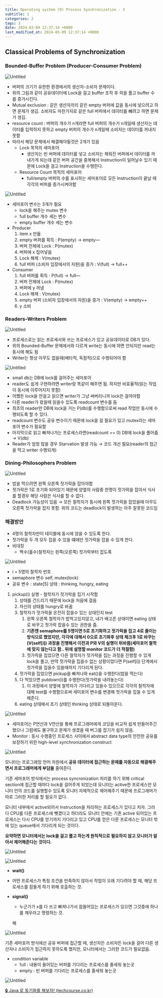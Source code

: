 ```yaml
---
title: Operating system (9) Process Synchronization - 3
subtitle: 1
categories: 2
tags: 3
date: 2024-03-09 12:37:14 +0000
last_modified_at: 2024-03-09 12:37:14 +0000
---
```



## Classical Problems of Synchronization

### Bounded-Buffer Problem (Producer-Consumer Problem)

![Untitled](/assets/images/2024-03-09-Operating-system-9-Process-Synchronization--3/Untitled.png)

- 버퍼의 크기가 유한한 환경에서의 생산자-소비자 문제이다.
- 위의 그림과 같이 공유데이터에 Lock을 걸고 buffer 조작 후 락을 풀고 buffer 수를 증가시킨다.
- Mutual exclusion :  같은 생산자끼리 같은 empty 버퍼에 값을 동시에 넣으려고 하면 문제가 생김. 소비자도 마찬가지로 같은 full 버퍼에서 데이터를 뺴려고 하면 문제가 생김.
- resource count : 버퍼의 개수가 n개라면 full 버퍼의 개수가 n개일때 생산자는 데이터를 입력하지 못하고 empty 버퍼의 개수가 n개일때 소비자는 데이터를 꺼내지 못함
- 따라서 해당 문제에서 해결해야될것은 2개가 있음
    - Lock 목적의 세마포어
        - 생산자는 빈 버퍼에 데이터를 넣고 소비자는 채워진 버퍼에서 데이터를 꺼내가게 되는데 같은 버퍼 공간을 중복해서 Instruction이 일어날수 있기 때문에 Lock을 걸고 Instruction을 수행한다.
    - Resource Count 목적의 세마포어
        - full/empty 버퍼의 수를 표시하는 세마포어로 모든 Instruction이 끝날 때 각각의 버퍼를 증가시켜야함
        

![Untitled](/assets/images/2024-03-09-Operating-system-9-Process-Synchronization--3/Untitled%201.png)

- 세마포어 변수는 3개가 필요
    - lock을 해주는 mutex 변수
    - full buffer 개수 세는 변수
    - empty buffer 개수 세는 변수
- Producer
    1. item x 만듦
    2. empty 버퍼를 획득 : P(empty) → empty—
    3. 버퍼 전체에 Lock : P(mutex)
    4. 버퍼에 x 집어넣음
    5. Lock 해제 : V(mutex)
    6. full 버퍼 (소비자 입장에서의 자원)을 증가 : V(full) → full++
- Consumer
    1. full 버퍼를 획득 : P(full) → full—
    2. 버퍼 전체에 Lock : P(mutex)
    3. 버퍼에 y 꺼냄
    4. Lock 해제 : V(mutex)
    5. empty 버퍼 (소비자 입장에서의 자원)을 증가 : V(empty) → empty++
    6. y 소비

### Readers-Writers Problem

![Untitled](/assets/images/2024-03-09-Operating-system-9-Process-Synchronization--3/Untitled%202.png)

- 프로세스로는 읽는 프로세서와 쓰는 프로세스가 있고 공유데이터로 DB가 있다.
- 위의 Bounded-Buffer 문제에서와 다르게 write는 동시에 하면 안되지만 read는 동시에 해도 됨
- Writer는 항상 아무도 없을때(배타적, 독점적)으로 수행되어야 함

![Untitled](/assets/images/2024-03-09-Operating-system-9-Process-Synchronization--3/Untitled%203.png)

- small db는 DB에 lock를 걸어주는 세마포어
- reader도 쉽게 구현하려면 writer랑 똑같이 해주면 됨. 하지만 비효율적(읽는 작업이 동시에 이루어지지 못함)
- 어쨌든 lock을 안걸고 읽으면 writer가 그냥 써버리니까 lock은 걸어야함
- 다른 reader가 왔을때 읽을수 있도록 readcount 변수를 둠
- 최초의 reader만 DB에 lock을 거는 P(db)를 수행함으로써 read 작업만 동시에 수행되도록 할 수 있다.
- readcount 변수도 공유 변수이기 때문에 lock을 걸 필요가 있고 mutex라는 세마포어 변수가 필요함
- 마지막으로 읽고 빠져나가는 프로세스라면(readcount == 0) DB에 lock을 풀어줌 → V(db)
- Reader가 엄청 많을 경우 Starvation 발생 가능 → 코드 개선 필요(reader의 접근을 막고 writer 수행되게)

### Dining-Philosophers Problem

![Untitled](/assets/images/2024-03-09-Operating-system-9-Process-Synchronization--3/Untitled%204.png)

- 밥을 먹으려면 왼쪽 오른쪽 젓가락을 잡아야함
- 젓가락은 1로 초기화 되어있기 때문에 양옆의 사람중 한명이 젓가락을 잡아서 식사를 할경우 해당 사람은 식사를 할 수 없다.
- Deadlock 가능성이 있음 → 모든 철학자가 동시에 왼쪽 젓가락을 잡았을때 아무도 오른쪽 젓가락을 잡지 못함. 위의 코드는 deadlock이 발생하는 아주 잘못된 코드임

### 해결방안

- 4명의 철학자만이 테이블에 동시에 앉을 수 있도록 한다.
- 젓가락을 두 개 모두 집을 수 있을 떄에만 젓가락을 잡을 수 있게 한다.
- 비대칭
    - 짝수(홀수)철학자는 왼쪽(오른쪽) 젓가락부터 잡도록

![Untitled](/assets/images/2024-03-09-Operating-system-9-Process-Synchronization--3/Untitled%205.png)

- i = 5명의 철학자 번호
- semaphore 변수 self, mutex(lock)
- 공유 변수 : state[5] 상태 : thinking, hungry, eating

1. pickup(i) 실행 - 철학자가 젓가락을 집기 시작함
    1. 상태를 건드리기 때문에 lock을 처음에 걸음
    2. 자신의 상태를 hungry로 바꿈
    3. 철학자가 젓가락을 온전히 잡을수 있는 상태인지 test
        1. 왼쪽 오른쪽 철학자가 밥먹고있지않고, 내가 배고픈 상태이면 eating 상태로 바꾸고 젓가락 잡을수 있는 권한을 줌.
        2. **기존엔 semaphore를 5명이면 5로 초기화하고 젓가락을 집고 4로 줄이는 방식으로 했었지만, 각각에 대해서 0으로 초기화후 상태 체크후 1로 바꾸는(V(self[i]) 과정을 진행해서 이전과 P와 V의 실행이 뒤바뀜(세마포어 철학에 맞지 않는다고 함.. 뒤에 설명할 monitor 코드가 더 적절함)**
        3. 젓가락을 집었으면 다른 철학자가 젓가락을 집는 과정을 진행할 수 있게 lock을 풀고, 만약 젓가락을 집을수 없는 상황이었다면 P(self[i]) 단계에서 젓가락을 집을수 있을때까지 기다리게 된다.
    4. 젓가락을 집었으면 pickup을 빠져나와 eat()을 수행한다(밥을 먹는다)
    5. 다 먹었으면 putdown(i)를 수행한다(젓가락을 내려놓는다)
        1. 이 과정에서 양옆에 철학자가 기다리고 있을수 있으므로 각각의 철학자에 대해 test를 수행함으로써 세미포어 변수를 변경해 젓가락을 집을 수 있게 해준다.
    6. eating 상태에서 초기 상태인 thinking 상태로 되돌아온다.
    

![Untitled](/assets/images/2024-03-09-Operating-system-9-Process-Synchronization--3/Untitled%206.png)

- 세마포어는 P연산과 V연산을 통해 프로그래머에게 코딩을 비교적 쉽게 만들어주긴 했으나 그럼에도 불구하고 문제가 생겼을 때 버그를 잡기가 쉽지 않음.
- Monitor : 동시 수행중인 프로세스 사이에서 abstract data type의 안전한 공유를 보장하기 위한 high-level synchronization construct

![Untitled](/assets/images/2024-03-09-Operating-system-9-Process-Synchronization--3/Untitled%207.png)

모니터는 프로그래밍 언어 차원에서 **공유 데이터에 접근하는 문제를 자동으로 해결해주면서 프로그래머에게 부담을** 줄여준다.

기존 세마포어 방식에서는 process syncronization 처리를 하기 위해 critical section에 접근할 때마다 lock을 걸어주게 되었는데 모니터는 active한 프로세스만 모니터 안의 코드를 실행할수 있도록 모니터 자체적으로 제어해주기 때문에 프로그래머가 따로 그러한 처리를 할 필요가 없다.

모니터 내부에서 active되어서 Instruction을 처리하는 프로세스가 있다고 치자. 그러다 CPU를 다른 프로세스에 뺏겼다고 하더라도 모니터 안에는 기존 active 되어있는 프로세스는 다시 CPU를 얻기까지 기다리고 있고 CPU를 얻은 다른 프로세스는 모니터 밖에 있는 queue에서 기다리게 되는 것이다.

**요약하면 모니터에서는 lock을 걸고 풀고 하는게 원칙적으로 필요하지 않고 모니터가 알아서 제어해준다는 것이다.**

![Untitled](/assets/images/2024-03-09-Operating-system-9-Process-Synchronization--3/Untitled%208.png)

![Untitled](/assets/images/2024-03-09-Operating-system-9-Process-Synchronization--3/Untitled%209.png)

- **wait()**
- 어떤 프로세스가 특정 조건을 만족하지 않아서 작업이 오래 기다려야 할 때, 해당 프로세스를 잠들게 하기 위해 호출하는 것.
- **signal()**
    - 누군가가 x를 다 쓰고 빠져나가서 잠들어있는 프로세스가 있으면 그것중에 하나를 깨우라고 명령하는 것.
    
    해
    

![Untitled](/assets/images/2024-03-09-Operating-system-9-Process-Synchronization--3/Untitled%2010.png)

기존 세마포어 방식에선 공유 버퍼에 접근할 때, 생산자든 소비자든 lock을 걸어 다른 생산자나 소비자가 접근하지 못하도록 했지만, 모니터에서는 그러한 코드가 필요없음.

- condition variable
    - full : 내용이 들어있는 버퍼를 기다리는 프로세스를 줄세워 놓는곳
    - empty : 빈 버퍼를 기다리는 프로세스를 줄세워 놓는곳

![Untitled](/assets/images/2024-03-09-Operating-system-9-Process-Synchronization--3/Untitled%2011.png)

[🔒 Java 로 동기화를 해보자! (techcourse.co.kr)](https://tecoble.techcourse.co.kr/post/2021-10-23-java-synchronize/)